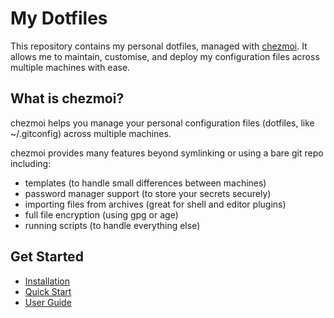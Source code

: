 # My Dotfiles

This repository contains my personal dotfiles, managed with [chezmoi](https://www.chezmoi.io/). It allows me to maintain, customise, and deploy my configuration files across multiple machines with ease.

## What is chezmoi?

chezmoi helps you manage your personal configuration files (dotfiles, like ~/.gitconfig) across multiple machines.

chezmoi provides many features beyond symlinking or using a bare git repo including:

- templates (to handle small differences between machines)
- password manager support (to store your secrets securely)
- importing files from archives (great for shell and editor plugins)
- full file encryption (using gpg or age)
- running scripts (to handle everything else)

## Get Started

- [Installation](https://www.chezmoi.io/install/)
- [Quick Start](https://www.chezmoi.io/quick-start/)
- [User Guide](https://www.chezmoi.io/user-guide/command-overview/)

